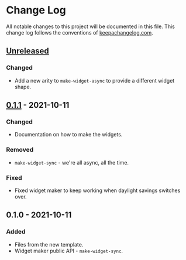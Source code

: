 # Change Log
All notable changes to this project will be documented in this file. This change log follows the conventions of [keepachangelog.com](http://keepachangelog.com/).

## [Unreleased]
### Changed
- Add a new arity to `make-widget-async` to provide a different widget shape.

## [0.1.1] - 2021-10-11
### Changed
- Documentation on how to make the widgets.

### Removed
- `make-widget-sync` - we're all async, all the time.

### Fixed
- Fixed widget maker to keep working when daylight savings switches over.

## 0.1.0 - 2021-10-11
### Added
- Files from the new template.
- Widget maker public API - `make-widget-sync`.

[Unreleased]: https://github.com/com.phronemophobic/nrepl-set-print-quota-middleware/compare/0.1.1...HEAD
[0.1.1]: https://github.com/com.phronemophobic/nrepl-set-print-quota-middleware/compare/0.1.0...0.1.1

